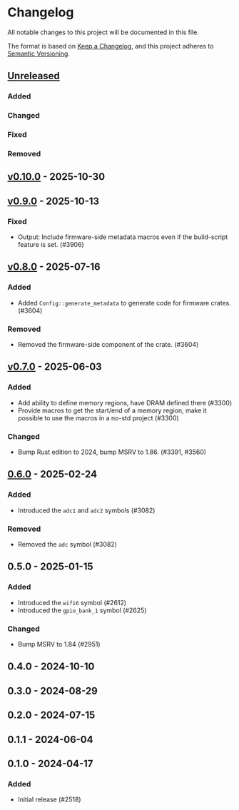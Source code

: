 # Changelog

All notable changes to this project will be documented in this file.

The format is based on [Keep a Changelog](https://keepachangelog.com/en/1.0.0/),
and this project adheres to [Semantic Versioning](https://semver.org/spec/v2.0.0.html).

## [Unreleased]

### Added


### Changed


### Fixed


### Removed


## [v0.10.0] - 2025-10-30

## [v0.9.0] - 2025-10-13

### Fixed

- Output: Include firmware-side metadata macros even if the build-script feature is set. (#3906)

## [v0.8.0] - 2025-07-16

### Added

- Added `Config::generate_metadata` to generate code for firmware crates. (#3604)

### Removed

- Removed the firmware-side component of the crate. (#3604)

## [v0.7.0] - 2025-06-03

### Added

- Add ability to define memory regions, have DRAM defined there (#3300)
- Provide macros to get the start/end of a memory region, make it possible to use the macros in a no-std project (#3300)

### Changed

- Bump Rust edition to 2024, bump MSRV to 1.86. (#3391, #3560)

## [0.6.0] - 2025-02-24

### Added

- Introduced the `adc1` and `adc2` symbols (#3082)

### Removed

- Removed the `adc` symbol (#3082)

## 0.5.0 - 2025-01-15

### Added

- Introduced the `wifi6` symbol (#2612)
- Introduced the `gpio_bank_1` symbol (#2625)

### Changed

- Bump MSRV to 1.84 (#2951)

## 0.4.0 - 2024-10-10

## 0.3.0 - 2024-08-29

## 0.2.0 - 2024-07-15

## 0.1.1 - 2024-06-04

## 0.1.0 - 2024-04-17

### Added

- Initial release (#2518)

[0.6.0]: https://github.com/esp-rs/esp-hal/releases/tag/esp-metadata-v0.6.0
[v0.7.0]: https://github.com/esp-rs/esp-hal/compare/esp-metadata-v0.6.0...esp-metadata-v0.7.0
[v0.8.0]: https://github.com/esp-rs/esp-hal/compare/esp-metadata-v0.7.0...esp-metadata-v0.8.0
[v0.9.0]: https://github.com/esp-rs/esp-hal/compare/esp-metadata-v0.8.0...esp-metadata-v0.9.0
[v0.10.0]: https://github.com/esp-rs/esp-hal/compare/esp-metadata-v0.9.0...esp-metadata-v0.10.0
[Unreleased]: https://github.com/esp-rs/esp-hal/compare/esp-metadata-v0.10.0...HEAD

